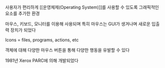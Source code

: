 
사용자가 편리하게 [[운영체제(Operating System)]]를 사용할 수 있도록 그래픽적인 요소를 추가한 환경

마우스, 키보드, 모니터를 이용해 사용되며 특히 마우스는 GUI가 생겨나며 새로운 입출력 장치가 되었다

Icons = files, programs, actions, etc

객체에 대해 다양한 마우스 버튼을 통해 다양한 행동을 유발할 수 있다

1981년 Xerox PARC에 의해 개발되었다


